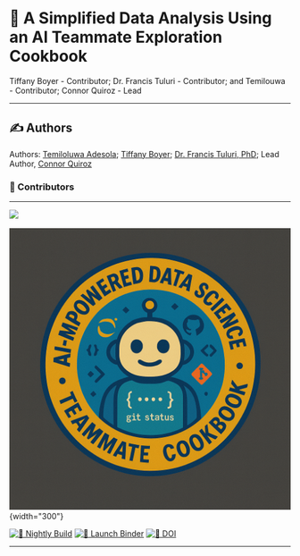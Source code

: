 #  📘 A Simplified Data Analysis Using an AI Teammate Exploration Cookbook

Tiffany Boyer - Contributor; Dr. Francis Tuluri - Contributor; and Temilouwa - Contributor; Connor Quiroz - Lead

---

## ✍️ Authors

Authors: [Temiloluwa Adesola](https://github.com/IamTemmy); [Tiffany Boyer](https://github.com/El0quence); [Dr. Francis Tuluri, PhD](https://github.com/ftuluiri); Lead Author, [Connor Quiroz](https://github.com/quir1869)

### 🙌 Contributors

---

<a href="https://github.com/ProjectPythia/cookbook-template/graphs/contributors">
  <img src="https://contrib.rocks/image?repo=ProjectPythia/cookbook-template" />
</a>

![🐧 Thumbnail](thumbnails/thumbnail.png){width="300"}

[![🔄 Nightly Build](https://github.com/ProjectPythia/cookbook-template/actions/workflows/nightly-build.yaml/badge.svg)](https://github.com/ProjectPythia/cookbook-template/actions/workflows/nightly-build.yaml)
[![🚀 Launch Binder](https://binder.projectpythia.org/badge_logo.svg)](https://binder.projectpythia.org/v2/gh/ProjectPythia/cookbook-template/main?labpath=notebooks)
[![📌 DOI](https://zenodo.org/badge/475509405.svg)](https://zenodo.org/badge/latestdoi/475509405)

---


